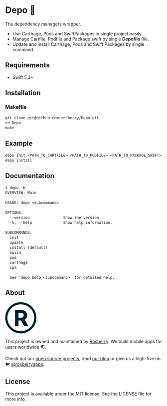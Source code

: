 # Depo :station:
The dependency managers wrapper. 

+ Use Carthage, Pods and SwiftPackages in single project easily.
+ Manage Cartfile, Podfile and Package.swift by single **Depofile** file. 
+ Update and install Carthage, Pods and Swift Packages by single command

## Requirements

- Swift 5.3+

## Installation
### Makefile
```
git clone git@github.com:rosberry/Depo.git
cd Depo
make
```

## Example
```
depo init <PATH_TO_CARTFILE> <PATH_TO_PODFILE> <PATH_TO_PACKAGE_SWIFT>
depo install
```

## Documentation
```
$ depo -h
OVERVIEW: Main

USAGE: depo <subcommand>

OPTIONS:
  --version               Show the version.
  -h, --help              Show help information.

SUBCOMMANDS:
  init
  update
  install (default)
  build
  pod
  carthage
  spm

  See 'depo help <subcommand>' for detailed help.
```

## About

<img src="https://github.com/rosberry/Foundation/blob/master/Assets/full_logo.png?raw=true" height="100" />

This project is owned and maintained by [Rosberry](http://rosberry.com). We build mobile apps for users worldwide 🌏.

Check out our [open source projects](https://github.com/rosberry), read [our blog](https://medium.com/@Rosberry) or give us a high-five on 🐦 [@rosberryapps](http://twitter.com/RosberryApps).

## License

This project is available under the MIT license. See the LICENSE file for more info.
